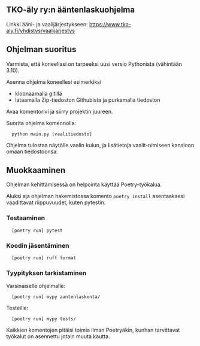 ## TKO-äly ry:n ääntenlaskuohjelma

Linkki ääni- ja vaalijärjestykseen: https://www.tko-aly.fi/yhdistys/vaalijarjestys

## Ohjelman suoritus

Varmista, että koneellasi on tarpeeksi uusi versio Pythonista (vähintään 3.10).

Asenna ohjelma koneellesi esimerkiksi 

- kloonaamalla gitillä
- lataamalla Zip-tiedoston Githubista ja purkamalla tiedoston

Avaa komentorivi ja siirry projektin juureen.

Suorita ohjelma komennolla:

```
  python main.py [vaalitiedosto]
```

Ohjelma tulostaa näytölle vaalin kulun, 
ja lisätietoja vaalit-nimiseen kansioon omaan tiedostoonsa.

## Muokkaaminen

Ohjelman kehittämisessä on helpointa käyttää Poetry-työkalua.

Aluksi aja ohjelman hakemistossa komento `poetry install` 
asentaaksesi vaadittavat riippuvuudet, kuten pytestin.

### Testaaminen

```
  [poetry run] pytest
```

### Koodin jäsentäminen

```
  [poetry run] ruff format
```

### Tyypityksen tarkistaminen

Varsinaiselle ohjelmalle:

```
  [poetry run] mypy aantenlaskenta/
```

Testeille:

```
  [poetry run] mypy tests/
```

Kaikkien komentojen pitäisi toimia ilman Poetryäkin, 
kunhan tarvittavat työkalut on asennettu jotain muuta kautta.
